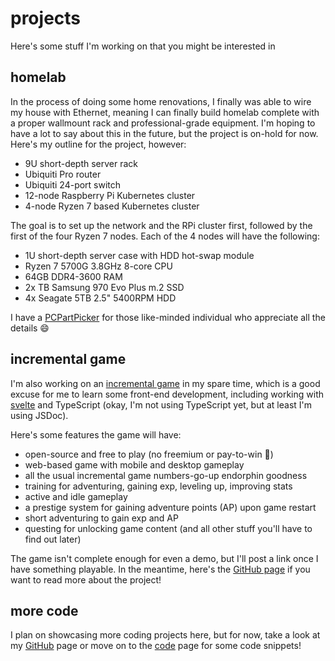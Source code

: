# projects

Here's some stuff I'm working on that you might be interested in

## homelab

In the process of doing some home renovations, I finally was able to wire my house with Ethernet, meaning I can finally build homelab complete with a proper wallmount rack and professional-grade equipment. I'm hoping to have a lot to say about this in the future, but the project is on-hold for now. Here's my outline for the project, however:

- 9U short-depth server rack
- Ubiquiti Pro router
- Ubiquiti 24-port switch
- 12-node Raspberry Pi Kubernetes cluster
- 4-node Ryzen 7 based Kubernetes cluster

The goal is to set up the network and the RPi cluster first, followed by the first of the four Ryzen 7 nodes. Each of the 4 nodes will have the following:

- 1U short-depth server case with HDD hot-swap module
- Ryzen 7 5700G 3.8GHz 8-core CPU
- 64GB DDR4-3600 RAM
- 2x TB Samsung 970 Evo Plus m.2 SSD
- 4x Seagate 5TB 2.5" 5400RPM HDD

I have a [PCPartPicker](https://pcpartpicker.com/user/EagleRock/saved/#view=Csv4pg) for those like-minded individual who appreciate all the details :smile:

## incremental game

I'm also working on an [incremental game](https://en.wikipedia.org/wiki/Incremental_game) in my spare time, which is a good excuse for me to learn some front-end development, including working with [svelte](https://svelte.dev/) and TypeScript (okay, I'm not using TypeScript yet, but at least I'm using JSDoc).

Here's some features the game will have:

- open-source and free to play (no freemium or pay-to-win :poop:)
- web-based game with mobile and desktop gameplay
- all the usual incremental game numbers-go-up endorphin goodness
- training for adventuring, gaining exp, leveling up, improving stats
- active and idle gameplay
- a prestige system for gaining adventure points (AP) upon game restart
- short adventuring to gain exp and AP
- questing for unlocking game content (and all other stuff you'll have to find out later)

The game isn't complete enough for even a demo, but I'll post a link once I have something playable. In the meantime, here's the [GitHub page](https://github.com/eaglerock1337/tomeclicker) if you want to read more about the project!

## more code

I plan on showcasing more coding projects here, but for now, take a look at my [GitHub](https://github.com/eaglerock1337) page or move on to the [code](code) page for some code snippets!
